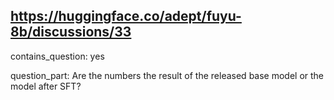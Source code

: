 ## https://huggingface.co/adept/fuyu-8b/discussions/33

contains_question: yes

question_part: Are the numbers the result of the released base model or the model after SFT?